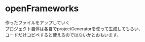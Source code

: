 # openFrameworks

作ったファイルをアップしていく<br>
プロジェクト自体は各自でprojectGeneratorを使って生成してもらい、<br>
コードだけコピペすると使えるのではないかとおもいます。<br>
